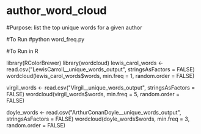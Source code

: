 # author_word_cloud
#Purpose: list the top unique words for a given author

#To Run
#python word_freq.py


#To Run in R

library(RColorBrewer)
library(wordcloud)
lewis_carol_words <- read.csv("LewisCarroll__unique_words_output", stringsAsFactors = FALSE)
wordcloud(lewis_carol_words$words, min.freq = 1, random.order = FALSE)



virgil_words <- read.csv("Virgil__unique_words_output", stringsAsFactors = FALSE)
wordcloud(virgil_words$words, min.freq = 5, random.order = FALSE)



doyle_words <- read.csv("ArthurConanDoyle__unique_words_output", stringsAsFactors = FALSE)
wordcloud(doyle_words$words, min.freq = 3, random.order = FALSE)






